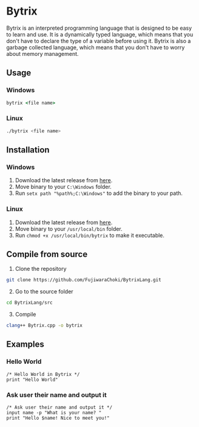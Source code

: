 # Bytrix

Bytrix is an interpreted programming language that is designed to be easy to learn and use. It is a dynamically typed language, which means that you don't have to declare the type of a variable before using it. Bytrix is also a garbage collected language, which means that you don't have to worry about memory management.

## Usage

### Windows

```cmd
bytrix <file name>
```

### Linux

```bash
./bytrix <file name>
```

## Installation

### Windows

1. Download the latest release from [here](https://github.com/FujiwaraChoki/BytrixLang/releases/tag/latest_windows).
2. Move binary to your `C:\Windows` folder.
3. Run `setx path "%path%;C:\Windows"` to add the binary to your path.

### Linux

1. Download the latest release from [here](https://github.com/FujiwaraChoki/BytrixLang/releases/tag/latest_linux).
2. Move binary to your `/usr/local/bin` folder.
3. Run `chmod +x /usr/local/bin/bytrix` to make it executable.

## Compile from source

1. Clone the repository
```bash
git clone https://github.com/FujiwaraChoki/BytrixLang.git
```

2. Go to the source folder
```bash
cd BytrixLang/src
```

3. Compile
```bash
clang++ Bytrix.cpp -o bytrix
```

## Examples

### Hello World

```bytrix
/* Hello World in Bytrix */
print "Hello World"
```

### Ask user their name and output it

```bytrix
/* Ask user their name and output it */
input name -p "What is your name? "
print "Hello $name! Nice to meet you!"
```
